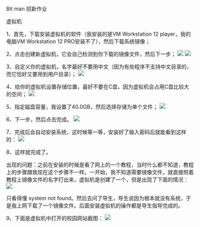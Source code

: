 Bit man 招新作业

虚拟机

1、首先，下载安装虚拟机的软件（我安装的是VM Workstation 12 player，我的电脑VM Workstation 12 PRO安装不了），然后下载系统镜像；

2、点击创建新虚拟机，它会自己检测到你下载的镜像文件，然后下一步；
![](file:///C:/Users/wanghui/Desktop/小白/9.png)
![](file:///C:/Users/wanghui/Desktop/小白/10.png)
 
3、自定义你的虚拟机，名字最好不要用中文（因为有些程序不支持中文目录的，而它恰好又要用到用户目录）；
![](file:///C:/Users/wanghui/Desktop/小白/11.png)
 
4、给你的虚拟机设置存储位置，最好不要在C盘，因为虚拟机会占用C盘比较大的空间；
![](file:///C:/Users/wanghui/Desktop/小白/12.png)
 
5、指定磁盘容量，我设置了40.0GB，然后选择存储为单个文件；
![](file:///C:/Users/wanghui/Desktop/小白/13.png)
 
6、下一步，然后点击完成。
![](file:///C:/Users/wanghui/Desktop/小白/14.png)
 
7、完成后会自动安装系统，这时候等一等，安装好了输入密码后就能看到这样的：
![](file:///C:/Users/wanghui/Desktop/小白/15.png)
 
8、这样就完成了。

出现的问题：之前在安装的时候是看了网上的一个教程，当时什么都不知道，教程上的步骤跟我现在这个步骤不一样。一开始，我不知道需要镜像文件，就直接照着教程上镜像文件的名字打出来，虚拟机是创建了一个，但是出现了下面的情况：
![](file:///C:/Users/wanghui/Desktop/小白/16.jpg)
 
  只看得懂 system not found。然后去问了导生，导生说因为根本就没有系统，于是我上网下载了一个镜像文件。后面安装虚拟机的操作都是导生指导完成的。

9、下面是虚拟机中打开的校园网站截图：
 ![](file:///C:/Users/wanghui/Desktop/小白/17.png)
